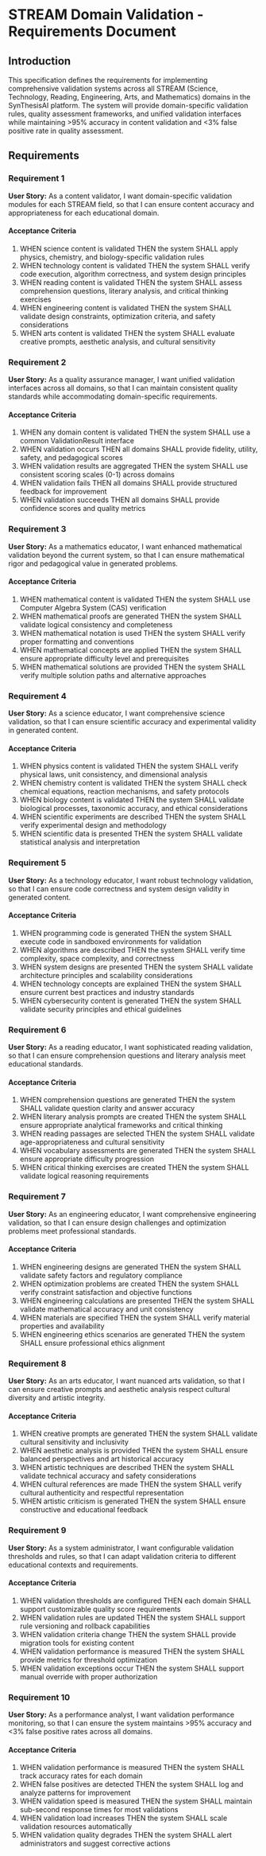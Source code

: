 # STREAM Domain Validation - Requirements Document

## Introduction

This specification defines the requirements for implementing comprehensive validation systems across all STREAM (Science, Technology, Reading, Engineering, Arts, and Mathematics) domains in the SynThesisAI platform. The system will provide domain-specific validation rules, quality assessment frameworks, and unified validation interfaces while maintaining >95% accuracy in content validation and <3% false positive rate in quality assessment.

## Requirements

### Requirement 1

**User Story:** As a content validator, I want domain-specific validation modules for each STREAM field, so that I can ensure content accuracy and appropriateness for each educational domain.

#### Acceptance Criteria

1. WHEN science content is validated THEN the system SHALL apply physics, chemistry, and biology-specific validation rules
2. WHEN technology content is validated THEN the system SHALL verify code execution, algorithm correctness, and system design principles
3. WHEN reading content is validated THEN the system SHALL assess comprehension questions, literary analysis, and critical thinking exercises
4. WHEN engineering content is validated THEN the system SHALL validate design constraints, optimization criteria, and safety considerations
5. WHEN arts content is validated THEN the system SHALL evaluate creative prompts, aesthetic analysis, and cultural sensitivity

### Requirement 2

**User Story:** As a quality assurance manager, I want unified validation interfaces across all domains, so that I can maintain consistent quality standards while accommodating domain-specific requirements.

#### Acceptance Criteria

1. WHEN any domain content is validated THEN the system SHALL use a common ValidationResult interface
2. WHEN validation occurs THEN all domains SHALL provide fidelity, utility, safety, and pedagogical scores
3. WHEN validation results are aggregated THEN the system SHALL use consistent scoring scales (0-1) across domains
4. WHEN validation fails THEN all domains SHALL provide structured feedback for improvement
5. WHEN validation succeeds THEN all domains SHALL provide confidence scores and quality metrics

### Requirement 3

**User Story:** As a mathematics educator, I want enhanced mathematical validation beyond the current system, so that I can ensure mathematical rigor and pedagogical value in generated problems.

#### Acceptance Criteria

1. WHEN mathematical content is validated THEN the system SHALL use Computer Algebra System (CAS) verification
2. WHEN mathematical proofs are generated THEN the system SHALL validate logical consistency and completeness
3. WHEN mathematical notation is used THEN the system SHALL verify proper formatting and conventions
4. WHEN mathematical concepts are applied THEN the system SHALL ensure appropriate difficulty level and prerequisites
5. WHEN mathematical solutions are provided THEN the system SHALL verify multiple solution paths and alternative approaches

### Requirement 4

**User Story:** As a science educator, I want comprehensive science validation, so that I can ensure scientific accuracy and experimental validity in generated content.

#### Acceptance Criteria

1. WHEN physics content is validated THEN the system SHALL verify physical laws, unit consistency, and dimensional analysis
2. WHEN chemistry content is validated THEN the system SHALL check chemical equations, reaction mechanisms, and safety protocols
3. WHEN biology content is validated THEN the system SHALL validate biological processes, taxonomic accuracy, and ethical considerations
4. WHEN scientific experiments are described THEN the system SHALL verify experimental design and methodology
5. WHEN scientific data is presented THEN the system SHALL validate statistical analysis and interpretation

### Requirement 5

**User Story:** As a technology educator, I want robust technology validation, so that I can ensure code correctness and system design validity in generated content.

#### Acceptance Criteria

1. WHEN programming code is generated THEN the system SHALL execute code in sandboxed environments for validation
2. WHEN algorithms are described THEN the system SHALL verify time complexity, space complexity, and correctness
3. WHEN system designs are presented THEN the system SHALL validate architecture principles and scalability considerations
4. WHEN technology concepts are explained THEN the system SHALL ensure current best practices and industry standards
5. WHEN cybersecurity content is generated THEN the system SHALL validate security principles and ethical guidelines

### Requirement 6

**User Story:** As a reading educator, I want sophisticated reading validation, so that I can ensure comprehension questions and literary analysis meet educational standards.

#### Acceptance Criteria

1. WHEN comprehension questions are generated THEN the system SHALL validate question clarity and answer accuracy
2. WHEN literary analysis prompts are created THEN the system SHALL ensure appropriate analytical frameworks and critical thinking
3. WHEN reading passages are selected THEN the system SHALL validate age-appropriateness and cultural sensitivity
4. WHEN vocabulary assessments are generated THEN the system SHALL ensure appropriate difficulty progression
5. WHEN critical thinking exercises are created THEN the system SHALL validate logical reasoning requirements

### Requirement 7

**User Story:** As an engineering educator, I want comprehensive engineering validation, so that I can ensure design challenges and optimization problems meet professional standards.

#### Acceptance Criteria

1. WHEN engineering designs are generated THEN the system SHALL validate safety factors and regulatory compliance
2. WHEN optimization problems are created THEN the system SHALL verify constraint satisfaction and objective functions
3. WHEN engineering calculations are presented THEN the system SHALL validate mathematical accuracy and unit consistency
4. WHEN materials are specified THEN the system SHALL verify material properties and availability
5. WHEN engineering ethics scenarios are generated THEN the system SHALL ensure professional ethics alignment

### Requirement 8

**User Story:** As an arts educator, I want nuanced arts validation, so that I can ensure creative prompts and aesthetic analysis respect cultural diversity and artistic integrity.

#### Acceptance Criteria

1. WHEN creative prompts are generated THEN the system SHALL validate cultural sensitivity and inclusivity
2. WHEN aesthetic analysis is provided THEN the system SHALL ensure balanced perspectives and art historical accuracy
3. WHEN artistic techniques are described THEN the system SHALL validate technical accuracy and safety considerations
4. WHEN cultural references are made THEN the system SHALL verify cultural authenticity and respectful representation
5. WHEN artistic criticism is generated THEN the system SHALL ensure constructive and educational feedback

### Requirement 9

**User Story:** As a system administrator, I want configurable validation thresholds and rules, so that I can adapt validation criteria to different educational contexts and requirements.

#### Acceptance Criteria

1. WHEN validation thresholds are configured THEN each domain SHALL support customizable quality score requirements
2. WHEN validation rules are updated THEN the system SHALL support rule versioning and rollback capabilities
3. WHEN validation criteria change THEN the system SHALL provide migration tools for existing content
4. WHEN validation performance is measured THEN the system SHALL provide metrics for threshold optimization
5. WHEN validation exceptions occur THEN the system SHALL support manual override with proper authorization

### Requirement 10

**User Story:** As a performance analyst, I want validation performance monitoring, so that I can ensure the system maintains >95% accuracy and <3% false positive rates across all domains.

#### Acceptance Criteria

1. WHEN validation performance is measured THEN the system SHALL track accuracy rates for each domain
2. WHEN false positives are detected THEN the system SHALL log and analyze patterns for improvement
3. WHEN validation speed is measured THEN the system SHALL maintain sub-second response times for most validations
4. WHEN validation load increases THEN the system SHALL scale validation resources automatically
5. WHEN validation quality degrades THEN the system SHALL alert administrators and suggest corrective actions
